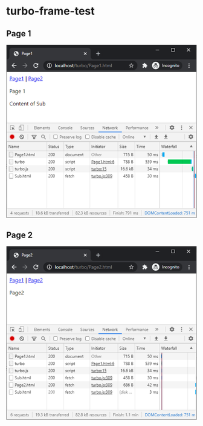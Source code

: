 # turbo-frame-test

## Page 1
![Page1](https://github.com/codearbor/turbo-frame-test/raw/master/screenshots/Page1.png)

## Page 2
![Page2](https://github.com/codearbor/turbo-frame-test/raw/master/screenshots/Page2.png)
